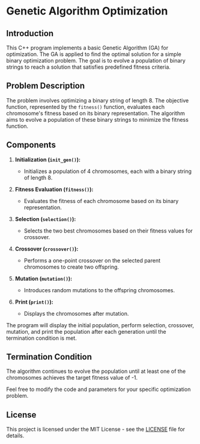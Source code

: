 # Genetic Algorithm Optimization

## Introduction

This C++ program implements a basic Genetic Algorithm (GA) for optimization. The GA is applied to find the optimal solution for a simple binary optimization problem. The goal is to evolve a population of binary strings to reach a solution that satisfies predefined fitness criteria.

## Problem Description

The problem involves optimizing a binary string of length 8. The objective function, represented by the `fitness()` function, evaluates each chromosome's fitness based on its binary representation. The algorithm aims to evolve a population of these binary strings to minimize the fitness function.

## Components

1. **Initialization (`init_gen()`):**
   - Initializes a population of 4 chromosomes, each with a binary string of length 8.

2. **Fitness Evaluation (`fitness()`):**
   - Evaluates the fitness of each chromosome based on its binary representation.

3. **Selection (`selection()`):**
   - Selects the two best chromosomes based on their fitness values for crossover.

4. **Crossover (`crossover()`):**
   - Performs a one-point crossover on the selected parent chromosomes to create two offspring.

5. **Mutation (`mutation()`):**
   - Introduces random mutations to the offspring chromosomes.

6. **Print (`print()`):**
   - Displays the chromosomes after mutation.


The program will display the initial population, perform selection, crossover, mutation, and print the population after each generation until the termination condition is met.

## Termination Condition

The algorithm continues to evolve the population until at least one of the chromosomes achieves the target fitness value of -1.

Feel free to modify the code and parameters for your specific optimization problem.

## License

This project is licensed under the MIT License - see the [LICENSE](LICENSE) file for details.

